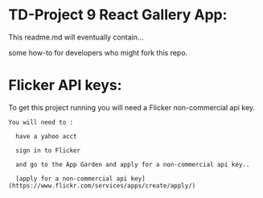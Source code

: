 # TD-Project 9 React Gallery App:

  This readme.md will eventually contain...

  some how-to for developers who might fork this repo.

# Flicker API keys:

  To get this project running you will need a Flicker non-commercial api key.

    You will need to :

      have a yahoo acct

      sign in to Flicker

      and go to the App Garden and apply for a non-commercial api key..
      
      [apply for a non-commercial api key](https://www.flickr.com/services/apps/create/apply/)
